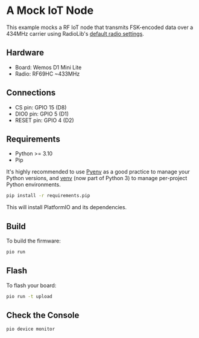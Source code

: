 # A Mock IoT Node

This example mocks a RF IoT node that transmits FSK-encoded data over a 434MHz carrier using RadioLib's [default radio settings](https://github.com/jgromes/RadioLib/wiki/Default-configuration#overview).

## Hardware

- Board: Wemos D1 Mini Lite
- Radio: RF69HC ~433MHz

## Connections

- CS pin: GPIO 15 (D8)
- DIO0 pin: GPIO 5 (D1)
- RESET pin: GPIO 4 (D2)

## Requirements

- Python >= 3.10
- Pip

It's highly recommended to use [Pyenv](https://github.com/pyenv/pyenv) as a good practice to manage your Python versions, and [venv](https://docs.python.org/3/tutorial/venv.html) (now part of Python 3) to manage per-project Python environments.

```bash
pip install -r requirements.pip
```

This will install PlatformIO and its dependencies.

## Build

To build the firmware:

```bash
pio run
```

## Flash

To flash your board:

```bash
pio run -t upload
```

## Check the Console

```bash
pio device monitor
```
